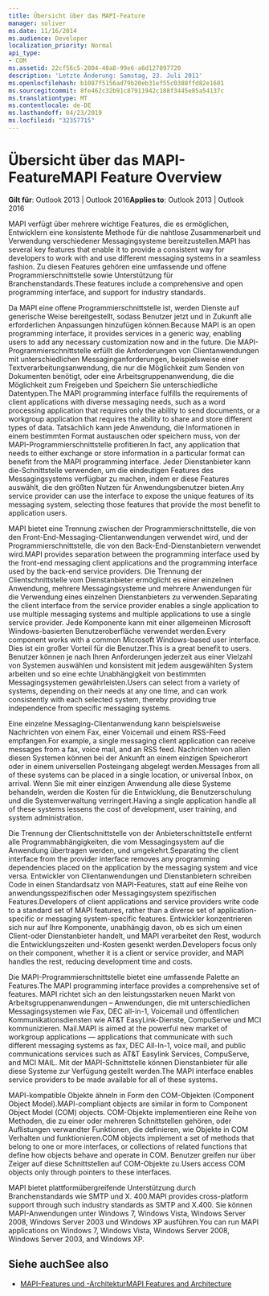 ```yaml
---
title: Übersicht über das MAPI-Feature
manager: soliver
ms.date: 11/16/2014
ms.audience: Developer
localization_priority: Normal
api_type:
- COM
ms.assetid: 22cf56c5-2804-40a8-99e6-a6d127897720
description: 'Letzte Änderung: Samstag, 23. Juli 2011'
ms.openlocfilehash: b1087f5156ad79b20eb31ef55c0388ffd82e1601
ms.sourcegitcommit: 8fe462c32b91c87911942c188f3445e85a54137c
ms.translationtype: MT
ms.contentlocale: de-DE
ms.lasthandoff: 04/23/2019
ms.locfileid: "32357715"
---
```

# <a name="mapi-feature-overview"></a><span data-ttu-id="8e5fb-103">Übersicht über das MAPI-Feature</span><span class="sxs-lookup"><span data-stu-id="8e5fb-103">MAPI Feature Overview</span></span>
 
<span data-ttu-id="8e5fb-104">**Gilt für**: Outlook 2013 | Outlook 2016</span><span class="sxs-lookup"><span data-stu-id="8e5fb-104">**Applies to**: Outlook 2013 | Outlook 2016</span></span> 
  
<span data-ttu-id="8e5fb-105">MAPI verfügt über mehrere wichtige Features, die es ermöglichen, Entwicklern eine konsistente Methode für die nahtlose Zusammenarbeit und Verwendung verschiedener Messagingsysteme bereitzustellen.</span><span class="sxs-lookup"><span data-stu-id="8e5fb-105">MAPI has several key features that enable it to provide a consistent way for developers to work with and use different messaging systems in a seamless fashion.</span></span> <span data-ttu-id="8e5fb-106">Zu diesen Features gehören eine umfassende und offene Programmierschnittstelle sowie Unterstützung für Branchenstandards.</span><span class="sxs-lookup"><span data-stu-id="8e5fb-106">These features include a comprehensive and open programming interface, and support for industry standards.</span></span> 
  
<span data-ttu-id="8e5fb-107">Da MAPI eine offene Programmierschnittstelle ist, werden Dienste auf generische Weise bereitgestellt, sodass Benutzer jetzt und in Zukunft alle erforderlichen Anpassungen hinzufügen können.</span><span class="sxs-lookup"><span data-stu-id="8e5fb-107">Because MAPI is an open programming interface, it provides services in a generic way, enabling users to add any necessary customization now and in the future.</span></span> <span data-ttu-id="8e5fb-108">Die MAPI-Programmierschnittstelle erfüllt die Anforderungen von Clientanwendungen mit unterschiedlichen Messaginganforderungen, beispielsweise einer Textverarbeitungsanwendung, die nur die Möglichkeit zum Senden von Dokumenten benötigt, oder eine Arbeitsgruppenanwendung, die die Möglichkeit zum Freigeben und Speichern Sie unterschiedliche Datentypen.</span><span class="sxs-lookup"><span data-stu-id="8e5fb-108">The MAPI programming interface fulfills the requirements of client applications with diverse messaging needs, such as a word processing application that requires only the ability to send documents, or a workgroup application that requires the ability to share and store different types of data.</span></span> <span data-ttu-id="8e5fb-109">Tatsächlich kann jede Anwendung, die Informationen in einem bestimmten Format austauschen oder speichern muss, von der MAPI-Programmierschnittstelle profitieren.</span><span class="sxs-lookup"><span data-stu-id="8e5fb-109">In fact, any application that needs to either exchange or store information in a particular format can benefit from the MAPI programming interface.</span></span> <span data-ttu-id="8e5fb-110">Jeder Dienstanbieter kann die-Schnittstelle verwenden, um die eindeutigen Features des Messagingsystems verfügbar zu machen, indem er diese Features auswählt, die den größten Nutzen für Anwendungsbenutzer bieten.</span><span class="sxs-lookup"><span data-stu-id="8e5fb-110">Any service provider can use the interface to expose the unique features of its messaging system, selecting those features that provide the most benefit to application users.</span></span>
  
<span data-ttu-id="8e5fb-111">MAPI bietet eine Trennung zwischen der Programmierschnittstelle, die von den Front-End-Messaging-Clientanwendungen verwendet wird, und der Programmierschnittstelle, die von den Back-End-Dienstanbietern verwendet wird.</span><span class="sxs-lookup"><span data-stu-id="8e5fb-111">MAPI provides separation between the programming interface used by the front-end messaging client applications and the programming interface used by the back-end service providers.</span></span> <span data-ttu-id="8e5fb-112">Die Trennung der Clientschnittstelle vom Dienstanbieter ermöglicht es einer einzelnen Anwendung, mehrere Messagingsysteme und mehrere Anwendungen für die Verwendung eines einzelnen Dienstanbieters zu verwenden.</span><span class="sxs-lookup"><span data-stu-id="8e5fb-112">Separating the client interface from the service provider enables a single application to use multiple messaging systems and multiple applications to use a single service provider.</span></span> <span data-ttu-id="8e5fb-113">Jede Komponente kann mit einer allgemeinen Microsoft Windows-basierten Benutzeroberfläche verwendet werden.</span><span class="sxs-lookup"><span data-stu-id="8e5fb-113">Every component works with a common Microsoft Windows-based user interface.</span></span> <span data-ttu-id="8e5fb-114">Dies ist ein großer Vorteil für die Benutzer.</span><span class="sxs-lookup"><span data-stu-id="8e5fb-114">This is a great benefit to users.</span></span> <span data-ttu-id="8e5fb-115">Benutzer können je nach Ihren Anforderungen jederzeit aus einer Vielzahl von Systemen auswählen und konsistent mit jedem ausgewählten System arbeiten und so eine echte Unabhängigkeit von bestimmten Messagingsystemen gewährleisten.</span><span class="sxs-lookup"><span data-stu-id="8e5fb-115">Users can select from a variety of systems, depending on their needs at any one time, and can work consistently with each selected system, thereby providing true independence from specific messaging systems.</span></span> 
  
<span data-ttu-id="8e5fb-116">Eine einzelne Messaging-Clientanwendung kann beispielsweise Nachrichten von einem Fax, einer Voicemail und einem RSS-Feed empfangen.</span><span class="sxs-lookup"><span data-stu-id="8e5fb-116">For example, a single messaging client application can receive messages from a fax, voice mail, and an RSS feed.</span></span> <span data-ttu-id="8e5fb-117">Nachrichten von allen diesen Systemen können bei der Ankunft an einem einzigen Speicherort oder in einem universellen Posteingang abgelegt werden.</span><span class="sxs-lookup"><span data-stu-id="8e5fb-117">Messages from all of these systems can be placed in a single location, or universal Inbox, on arrival.</span></span> <span data-ttu-id="8e5fb-118">Wenn Sie mit einer einzigen Anwendung alle diese Systeme behandeln, werden die Kosten für die Entwicklung, die Benutzerschulung und die Systemverwaltung verringert.</span><span class="sxs-lookup"><span data-stu-id="8e5fb-118">Having a single application handle all of these systems lessens the cost of development, user training, and system administration.</span></span> 
  
<span data-ttu-id="8e5fb-119">Die Trennung der Clientschnittstelle von der Anbieterschnittstelle entfernt alle Programmabhängigkeiten, die vom Messagingsystem auf die Anwendung übertragen werden, und umgekehrt.</span><span class="sxs-lookup"><span data-stu-id="8e5fb-119">Separating the client interface from the provider interface removes any programming dependencies placed on the application by the messaging system and vice versa.</span></span> <span data-ttu-id="8e5fb-120">Entwickler von Clientanwendungen und Dienstanbietern schreiben Code in einen Standardsatz von MAPI-Features, statt auf eine Reihe von anwendungsspezifischen oder Messagingsystem spezifischen Features.</span><span class="sxs-lookup"><span data-stu-id="8e5fb-120">Developers of client applications and service providers write code to a standard set of MAPI features, rather than a diverse set of application-specific or messaging system-specific features.</span></span> <span data-ttu-id="8e5fb-121">Entwickler konzentrieren sich nur auf Ihre Komponente, unabhängig davon, ob es sich um einen Client-oder Dienstanbieter handelt, und MAPI verarbeitet den Rest, wodurch die Entwicklungszeiten und-Kosten gesenkt werden.</span><span class="sxs-lookup"><span data-stu-id="8e5fb-121">Developers focus only on their component, whether it is a client or service provider, and MAPI handles the rest, reducing development time and costs.</span></span>
  
<span data-ttu-id="8e5fb-122">Die MAPI-Programmierschnittstelle bietet eine umfassende Palette an Features.</span><span class="sxs-lookup"><span data-stu-id="8e5fb-122">The MAPI programming interface provides a comprehensive set of features.</span></span> <span data-ttu-id="8e5fb-123">MAPI richtet sich an den leistungsstarken neuen Markt von Arbeitsgruppenanwendungen – Anwendungen, die mit unterschiedlichen Messagingsystemen wie Fax, DEC all-in-1, Voicemail und öffentlichen Kommunikationsdiensten wie AT&T EasyLink-Dienste, CompuServe und MCI kommunizieren. Mail.</span><span class="sxs-lookup"><span data-stu-id="8e5fb-123">MAPI is aimed at the powerful new market of workgroup applications — applications that communicate with such different messaging systems as fax, DEC All-In-1, voice mail, and public communications services such as AT&T Easylink Services, CompuServe, and MCI MAIL.</span></span> <span data-ttu-id="8e5fb-124">Mit der MAPI-Schnittstelle können Dienstanbieter für alle diese Systeme zur Verfügung gestellt werden.</span><span class="sxs-lookup"><span data-stu-id="8e5fb-124">The MAPI interface enables service providers to be made available for all of these systems.</span></span> 
  
<span data-ttu-id="8e5fb-125">MAPI-kompatible Objekte ähneln in Form den COM-Objekten (Component Object Model).</span><span class="sxs-lookup"><span data-stu-id="8e5fb-125">MAPI-compliant objects are similar in form to Component Object Model (COM) objects.</span></span> <span data-ttu-id="8e5fb-126">COM-Objekte implementieren eine Reihe von Methoden, die zu einer oder mehreren Schnittstellen gehören, oder Auflistungen verwandter Funktionen, die definieren, wie Objekte in COM Verhalten und funktionieren.</span><span class="sxs-lookup"><span data-stu-id="8e5fb-126">COM objects implement a set of methods that belong to one or more interfaces, or collections of related functions that define how objects behave and operate in COM.</span></span> <span data-ttu-id="8e5fb-127">Benutzer greifen nur über Zeiger auf diese Schnittstellen auf COM-Objekte zu.</span><span class="sxs-lookup"><span data-stu-id="8e5fb-127">Users access COM objects only through pointers to these interfaces.</span></span>
  
<span data-ttu-id="8e5fb-128">MAPI bietet plattformübergreifende Unterstützung durch Branchenstandards wie SMTP und X. 400.</span><span class="sxs-lookup"><span data-stu-id="8e5fb-128">MAPI provides cross-platform support through such industry standards as SMTP and X.400.</span></span> <span data-ttu-id="8e5fb-129">Sie können MAPI-Anwendungen unter Windows 7, Windows Vista, Windows Server 2008, Windows Server 2003 und Windows XP ausführen.</span><span class="sxs-lookup"><span data-stu-id="8e5fb-129">You can run MAPI applications on Windows 7, Windows Vista, Windows Server 2008, Windows Server 2003, and Windows XP.</span></span> 
  
## <a name="see-also"></a><span data-ttu-id="8e5fb-130">Siehe auch</span><span class="sxs-lookup"><span data-stu-id="8e5fb-130">See also</span></span>

- [<span data-ttu-id="8e5fb-131">MAPI-Features und -Architektur</span><span class="sxs-lookup"><span data-stu-id="8e5fb-131">MAPI Features and Architecture</span></span>](mapi-features-and-architecture.md)

